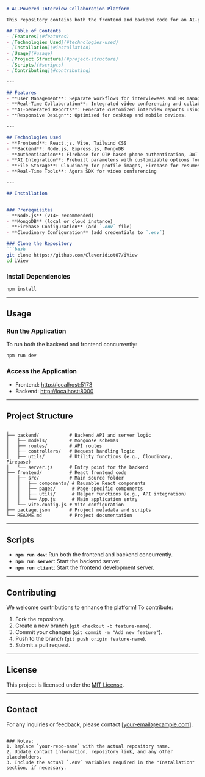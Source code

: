 
```markdown
# AI-Powered Interview Collaboration Platform

This repository contains both the frontend and backend code for an AI-powered interview collaboration platform. The platform facilitates seamless collaboration between HR managers and candidates, enabling scheduling, real-time video interviews, collaborative tools, and AI-powered report generation.

## Table of Contents
- [Features](#features)
- [Technologies Used](#technologies-used)
- [Installation](#installation)
- [Usage](#usage)
- [Project Structure](#project-structure)
- [Scripts](#scripts)
- [Contributing](#contributing)

---

## Features
- **User Management**: Separate workflows for interviewees and HR managers.
- **Real-Time Collaboration**: Integrated video conferencing and collaborative tools for interviews.
- **AI-Generated Reports**: Generate customized interview reports using AI.
- **Responsive Design**: Optimized for desktop and mobile devices.

---

## Technologies Used
- **Frontend**: React.js, Vite, Tailwind CSS
- **Backend**: Node.js, Express.js, MongoDB
- **Authentication**: Firebase for OTP-based phone authentication, JWT
- **AI Integration**: Prebuilt parameters with customizable options for report generation
- **File Storage**: Cloudinary for profile images, Firebase for resumes
- **Real-Time Tools**: Agora SDK for video conferencing

---

## Installation


### Prerequisites
- **Node.js** (v14+ recommended)
- **MongoDB** (local or cloud instance)
- **Firebase Configuration** (add `.env` file)
- **Cloudinary Configuration** (add credentials to `.env`)

### Clone the Repository
```bash
git clone https://github.com/Cleveridiot07/iView
cd iView
```

### Install Dependencies
```bash
npm install
```

---

## Usage

### Run the Application
To run both the backend and frontend concurrently:
```bash
npm run dev
```

### Access the Application
- Frontend: [http://localhost:5173](http://localhost:5173)
- Backend: [http://localhost:8000](http://localhost:8000)

---

## Project Structure
```plaintext
.
├── backend/           # Backend API and server logic
│   ├── models/        # Mongoose schemas
│   ├── routes/        # API routes
│   ├── controllers/   # Request handling logic
│   ├── utils/         # Utility functions (e.g., Cloudinary, Firebase)
│   └── server.js      # Entry point for the backend
├── frontend/          # React frontend code
│   ├── src/           # Main source folder
│   │   ├── components/ # Reusable React components
│   │   ├── pages/      # Page-specific components
│   │   ├── utils/      # Helper functions (e.g., API integration)
│   │   └── App.js      # Main application entry
│   └── vite.config.js # Vite configuration
├── package.json       # Project metadata and scripts
└── README.md          # Project documentation
```

---

## Scripts
- **`npm run dev`**: Run both the frontend and backend concurrently.
- **`npm run server`**: Start the backend server.
- **`npm run client`**: Start the frontend development server.

---

## Contributing
We welcome contributions to enhance the platform! To contribute:
1. Fork the repository.
2. Create a new branch (`git checkout -b feature-name`).
3. Commit your changes (`git commit -m "Add new feature"`).
4. Push to the branch (`git push origin feature-name`).
5. Submit a pull request.

---

## License
This project is licensed under the [MIT License](LICENSE).

---

## Contact
For any inquiries or feedback, please contact [your-email@example.com].
```

### Notes:
1. Replace `your-repo-name` with the actual repository name.
2. Update contact information, repository link, and any other placeholders.
3. Include the actual `.env` variables required in the "Installation" section, if necessary.
